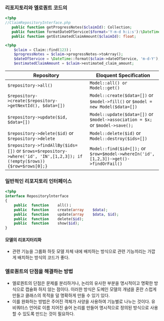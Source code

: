 ### 리포지토리와 엘로퀀트 코드의 
```php
<?php
//ClaimRepositoryInterface.php
   public function getProgressNotes($claimId): Collection;
   public function formatDateOfService($format='Y-m-d h:i:s'):\DateTimeImmutable;
   public function getEstimatedClaimAmount($claimId): float;
```

```php
<?php
    $claim = Claim::find(123)；
    $progressNotes = $claim->progressNotes->toArray();
    $dateOfService = \DateTime::format($claim->dateOfService, 'm-d-Y');
    $estimatedClaimAmount = $claim->estimated_claim_amount;
```

| Repository | Eloquent Specification |
|------------|------------------------|
| `$repository->all()` | `Model::all() or Model::get()` |
| `$repository->create($repository->getNextId(), $data=[])` | `Model::create($data=[])` or `$model->fill()` or `$model = new Model($data=[])` |
| `$repository->update($id, $data=[])` | `Model::update($data=[])` or `$model->association = $x;` or `$model->save();` |
| `$repository->delete($id)` or `$repository->delete` | `Model::delete($id)` or `Model::destroy($ids=[])` | 
`$repository->findAllBy($ids=[])` or `$rows=$repository->where('id', 'IN',[1,2,3]); if (!empty($rows)) {$row=$rows[0];}` | `Model::find($id=[]);` or `$row=$model->whereIn('id',[1,2,3])->get()->findOrFail()` |


### 일반적인 리포지토리 인터페이스
```php
<?php
interface Repositorylnterface
{
    public	function	all()；	
    public	function	create(array	$data);
    public	function	update(array	$data, $id);
    public	function	delete($id);	
    public	function	show($id);	
}
```

#### 모델의 리포지터리화
- 관련 기능을 그룹화 하듯 모델 자체 내에 배치하는 방식으로 관련 기능끼리는 가깝게 배치하는 방식의 코드가 좋다.

### 엘로퀀트의 단점을 해결하는 방법
- 엘로퀀트의 단점은 문제를 분리하거나, 논리의 유사한 부분을 명시적이고 명확한 방식으로 캡슐화 하지 않는 점이다. 이러한 방식은 도메인 모델의 개념을 혼란 스럽게 만들고 클래스의 목적을 덜 명확하게 만들 수 있기 있다.
- 이를 완화하는 방법은 주어진 객체가 사양을 사용하여 기능별로 나누는 것이다. 유비쿼터스 언어로 이름 지어진 술어 논리를 만들어 명시적으로 정의된 방식으로 사용할 수 있도록 만드는 것이 필요하다.
